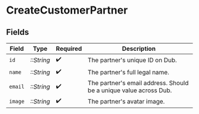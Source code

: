 # CreateCustomerPartner


## Fields

| Field                                                             | Type                                                              | Required                                                          | Description                                                       |
| ----------------------------------------------------------------- | ----------------------------------------------------------------- | ----------------------------------------------------------------- | ----------------------------------------------------------------- |
| `id`                                                              | *::String*                                                        | :heavy_check_mark:                                                | The partner's unique ID on Dub.                                   |
| `name`                                                            | *::String*                                                        | :heavy_check_mark:                                                | The partner's full legal name.                                    |
| `email`                                                           | *::String*                                                        | :heavy_check_mark:                                                | The partner's email address. Should be a unique value across Dub. |
| `image`                                                           | *::String*                                                        | :heavy_check_mark:                                                | The partner's avatar image.                                       |